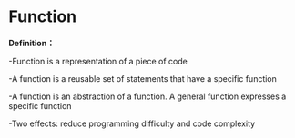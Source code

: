 # Function

**Definition：**

-Function is a representation of a piece of code

-A function is a reusable set of statements that have a specific function

-A function is an abstraction of a function. A general function expresses a specific function

-Two effects: reduce programming difficulty and code complexity




